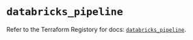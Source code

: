 # `databricks_pipeline`

Refer to the Terraform Registory for docs: [`databricks_pipeline`](https://registry.terraform.io/providers/databricks/databricks/1.20.0/docs/resources/pipeline).
